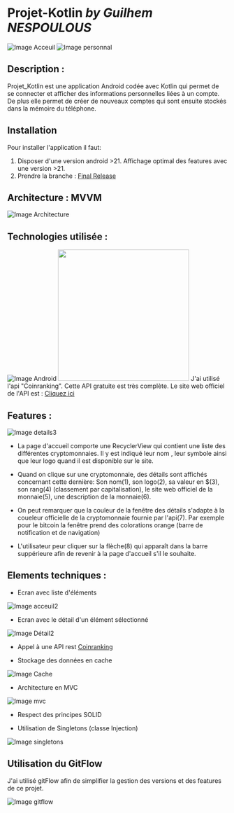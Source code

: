 # Projet-Kotlin *by Guilhem NESPOULOUS*
![Image Acceuil](https://github.com/Guilhemnespoulous/Projet4A/blob/master/images/Accueil.png) ![Image personnal](https://github.com/Guilhemnespoulous/Projet4A/blob/master/images/personnal.png)
## Description :

Projet_Kotlin est une application Android codée avec Kotlin qui permet de se connecter et afficher des informations personnelles liées à un compte. De plus elle permet de créer de nouveaux comptes qui sont ensuite stockés dans la mémoire du téléphone.

## Installation
Pour installer l'application il faut:
1. Disposer d'une version android >21. Affichage optimal des features avec une version >21.
2. Prendre la branche : [Final Release](https://github.com/Guilhemnespoulous/Projet4A/tree/FinalRelease)

## Architecture : MVVM
![Image Architecture](https://github.com/Guilhemnespoulous/Projet4A/blob/master/images/MVVMPattern.png)


## Technologies utilisée :
![Image Android](https://github.com/Guilhemnespoulous/Projet4A/blob/master/images/android.jpg)
<img src="https://github.com/Guilhemnespoulous/Projet4A/blob/master/images/android.jpg" width="300">
J'ai utilisé l'api "Coinranking". Cette API gratuite est très complète.
Le site web officiel de l'API est :
[Cliquez ici](https://coinranking.com/)

## Features :

![Image details3](https://raw.githubusercontent.com/Guilhemnespoulous/Projet-CryptApp/master/images/details3.png)


* La page d'accueil comporte une RecyclerView qui contient une liste des différentes cryptomonnaies.
Il y est indiqué leur nom , leur symbole ainsi que leur logo quand il est disponible sur le site.

* Quand on clique sur une cryptomonnaie, des détails sont affichés concernant cette dernière: Son nom(1), son logo(2), sa valeur en $(3), son rang(4) (classement par capitalisation), le site web officiel de la monnaie(5), une description de la monnaie(6).

* On peut remarquer que la couleur de la fenêtre des détails s'adapte à la coueleur officielle de la cryptomonnaie fournie par l'api(7). Par exemple pour le bitcoin la fenêtre prend des colorations orange (barre de notification et de navigation)

* L'utilisateur peur cliquer sur la flèche(8) qui apparaît dans la barre suppérieure afin de revenir à la page d'accueil s'il le souhaite.

## Elements techniques :

* Ecran avec liste d'éléments

![Image acceuil2](https://raw.githubusercontent.com/Guilhemnespoulous/Projet-CryptApp/master/images/accueil2.png)

* Ecran avec le détail d'un élément sélectionné

![Image Détail2](https://raw.githubusercontent.com/Guilhemnespoulous/Projet-CryptApp/master/images/detail2.png)

* Appel à une API rest [Coinranking](https://coinranking.com/)

* Stockage des données en cache

![Image Cache](https://raw.githubusercontent.com/Guilhemnespoulous/Projet-CryptApp/master/images/cache.png)

* Architecture en MVC

![Image mvc](https://raw.githubusercontent.com/Guilhemnespoulous/Projet-CryptApp/master/images/mvc.png)

* Respect des principes SOLID

* Utilisation de Singletons (classe Injection)

![Image singletons](https://raw.githubusercontent.com/Guilhemnespoulous/Projet-CryptApp/master/images/singletons.png)


## Utilisation du GitFlow

J'ai utilisé gitFlow afin de simplifier la gestion des versions et des features de ce projet.

![Image gitflow](https://raw.githubusercontent.com/Guilhemnespoulous/Projet-CryptApp/master/images/gitflow.png)
